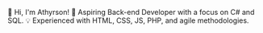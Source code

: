 👋 Hi, I'm Athyrson!
🚀 Aspiring Back-end Developer with a focus on C# and SQL.
💡 Experienced with HTML, CSS, JS, PHP, and agile methodologies.
